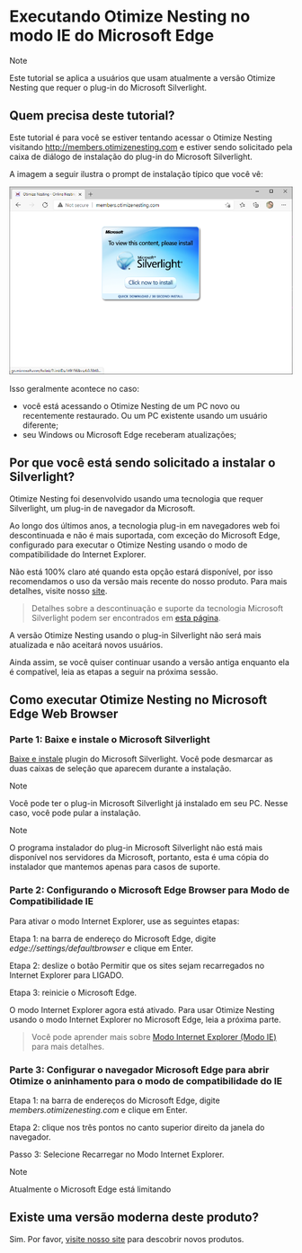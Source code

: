 Executando Otimize Nesting no modo IE do Microsoft Edge
===============

> [!NOTE]
>Este tutorial se aplica a usuários que usam atualmente a versão Otimize Nesting que requer o plug-in do Microsoft Silverlight.

## Quem precisa deste tutorial?

Este tutorial é para você se estiver tentando acessar o Otimize Nesting visitando http://members.otimizenesting.com e estiver sendo solicitado pela caixa de diálogo de instalação do plug-in do Microsoft Silverlight.

A imagem a seguir ilustra o prompt de instalação típico que você vê:

![Microsoft Silverlight PlugIn ausente](./instalacaosilverlight/missingSilverlightPlugIn.png)

Isso geralmente acontece no caso:
* você está acessando o Otimize Nesting de um PC novo ou recentemente restaurado. Ou um PC existente usando um usuário diferente;
* seu Windows ou Microsoft Edge receberam atualizações;

## Por que você está sendo solicitado a instalar o Silverlight?

Otimize Nesting foi desenvolvido usando uma tecnologia que requer Silverlight, um plug-in de navegador da Microsoft.

Ao longo dos últimos anos, a tecnologia plug-in em navegadores web foi descontinuada e não é mais suportada, com exceção do Microsoft Edge, configurado para executar o Otimize Nesting usando o modo de compatibilidade do Internet Explorer.

Não está 100% claro até quando esta opção estará disponível, por isso recomendamos o uso da versão mais recente do nosso produto. Para mais detalhes, visite nosso [site](https://www.otimizenesting.com).

> Detalhes sobre a descontinuação e suporte da tecnologia Microsoft Silverlight podem ser encontrados em [esta página](https://support.microsoft.com/en-us/windows/silverlight-end-of-support-0a3be3c7-bead-e203-2dfd-74f0a64f1788).

A versão Otimize Nesting usando o plug-in Silverlight não será mais atualizada e não aceitará novos usuários.

Ainda assim, se você quiser continuar usando a versão antiga enquanto ela é compatível, leia as etapas a seguir na próxima sessão.

## Como executar Otimize Nesting no Microsoft Edge Web Browser

### Parte 1: Baixe e instale o Microsoft Silverlight

[Baixe e instale](https://otimizenesting.blob.core.windows.net/download/Silverlight_x64.exe) plugin do Microsoft Silverlight. Você pode desmarcar as duas caixas de seleção que aparecem durante a instalação.

> [!NOTE]
> Você pode ter o plug-in Microsoft Silverlight já instalado em seu PC. Nesse caso, você pode pular a instalação.

> [!NOTE]
> O programa instalador do plug-in Microsoft Silverlight não está mais disponível nos servidores da Microsoft, portanto, esta é uma cópia do instalador que mantemos apenas para casos de suporte.

### Parte 2: Configurando o Microsoft Edge Browser para Modo de Compatibilidade IE

Para ativar o modo Internet Explorer, use as seguintes etapas:

Etapa 1: na barra de endereço do Microsoft Edge, digite *edge://settings/defaultbrowser* e clique em Enter.

Etapa 2: deslize o botão Permitir que os sites sejam recarregados no Internet Explorer para LIGADO.

Etapa 3: reinicie o Microsoft Edge.

O modo Internet Explorer agora está ativado. Para usar Otimize Nesting usando o modo Internet Explorer no Microsoft Edge, leia a próxima parte.

> Você pode aprender mais sobre [Modo Internet Explorer (Modo IE)](https://support.microsoft.com/en-us/microsoft-edge/internet-explorer-mode-in-microsoft-edge-6604162f-e38a-48b2-acd2-682dbac6f0de) para mais detalhes.

### Parte 3: Configurar o navegador Microsoft Edge para abrir Otimize o aninhamento para o modo de compatibilidade do IE

Etapa 1: na barra de endereços do Microsoft Edge, digite *members.otimizenesting.com* e clique em Enter.

Etapa 2: clique nos três pontos no canto superior direito da janela do navegador.

Passo 3: Selecione Recarregar no Modo Internet Explorer.

> [!NOTE]
> Atualmente o Microsoft Edge está limitando

## Existe uma versão moderna deste produto?

Sim. Por favor, [visite nosso site](www.otimizenesting.com) para descobrir novos produtos.